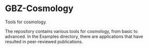 GBZ-Cosmology
=============

Tools for cosmology.

The repository contains various tools for cosmology, from basic to advanced. In the Examples directory, there are applications that have resulted in peer-reviewed publications.
